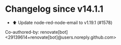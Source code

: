 # Changelog since v14.1.1
- ⬆️ Update node-red-node-email to v1.19.1 (#1578)

Co-authored-by: renovate[bot] <29139614+renovate[bot]@users.noreply.github.com> 
